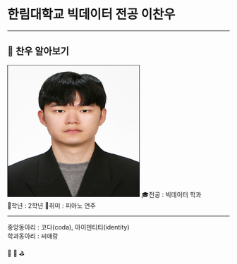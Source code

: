# 한림대학교 빅데이터 전공 이찬우
---
## 🔎 찬우 알아보기
<img src= 이찬우.jpg height=300, width=300>
🎓전공 : 빅데이터 학과<br>
📕학년 : 2학년   
🎵취미 : 피아노 연주   

----

   
   
중앙동아리 : 코다(coda), 아이덴티티(identity)   
학과동아리 : 씨애랑   


 📌
📢
⛳
